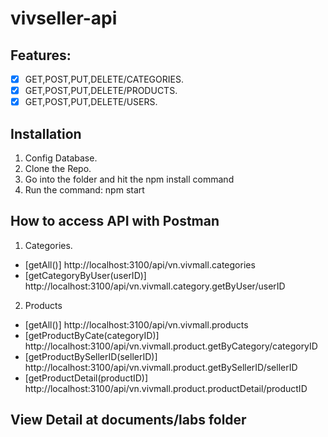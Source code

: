 # vivseller-api

## Features:
- [x] GET,POST,PUT,DELETE/CATEGORIES.
- [x] GET,POST,PUT,DELETE/PRODUCTS.
- [x] GET,POST,PUT,DELETE/USERS.

## Installation
1. Config Database.
2. Clone the Repo.
3. Go into the folder and hit the npm install command
4. Run the command: npm start

## How to access API with Postman
1. Categories.
- [getAll()] http://localhost:3100/api/vn.vivmall.categories 
- [getCategoryByUser(userID)] http://localhost:3100/api/vn.vivmall.category.getByUser/userID

2. Products
- [getAll()] http://localhost:3100/api/vn.vivmall.products 
- [getProductByCate(categoryID)] http://localhost:3100/api/vn.vivmall.product.getByCategory/categoryID
- [getProductBySellerID(sellerID)] http://localhost:3100/api/vn.vivmall.product.getBySellerID/sellerID
- [getProductDetail(productID)] http://localhost:3100/api/vn.vivmall.product.productDetail/productID


## View Detail at documents/labs folder
